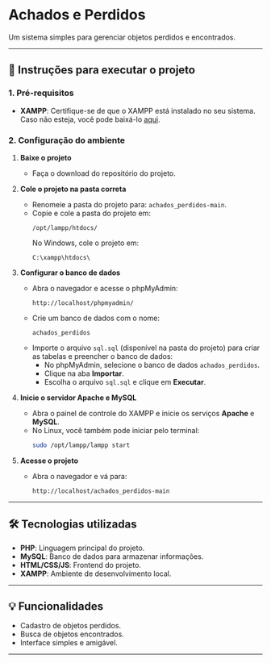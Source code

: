 # Achados e Perdidos

Um sistema simples para gerenciar objetos perdidos e encontrados.

---

## 🚀 Instruções para executar o projeto

### **1. Pré-requisitos**

- **XAMPP**: Certifique-se de que o XAMPP está instalado no seu sistema. Caso não esteja, você pode baixá-lo [aqui](https://www.apachefriends.org/index.html).

### **2. Configuração do ambiente**

1. **Baixe o projeto**
   - Faça o download do repositório do projeto.

2. **Cole o projeto na pasta correta**
   - Renomeie a pasta do projeto para: `achados_perdidos-main`.
   - Copie e cole a pasta do projeto em:
     ```
     /opt/lampp/htdocs/
     ```
     No Windows, cole o projeto em:
     ```
     C:\xampp\htdocs\
     ```

3. **Configurar o banco de dados**
   - Abra o navegador e acesse o phpMyAdmin:
     ```
     http://localhost/phpmyadmin/
     ```
   - Crie um banco de dados com o nome:
     ```
     achados_perdidos
     ```
   - Importe o arquivo `sql.sql` (disponível na pasta do projeto) para criar as tabelas e preencher o banco de dados:
     - No phpMyAdmin, selecione o banco de dados `achados_perdidos`.
     - Clique na aba **Importar**.
     - Escolha o arquivo `sql.sql` e clique em **Executar**.

4. **Inicie o servidor Apache e MySQL**
   - Abra o painel de controle do XAMPP e inicie os serviços **Apache** e **MySQL**.
   - No Linux, você também pode iniciar pelo terminal:
     ```bash
     sudo /opt/lampp/lampp start
     ```

5. **Acesse o projeto**
   - Abra o navegador e vá para:
     ```
     http://localhost/achados_perdidos-main
     ```

---

## 🛠 Tecnologias utilizadas

- **PHP**: Linguagem principal do projeto.
- **MySQL**: Banco de dados para armazenar informações.
- **HTML/CSS/JS**: Frontend do projeto.
- **XAMPP**: Ambiente de desenvolvimento local.

---

## 💡 Funcionalidades

- Cadastro de objetos perdidos.
- Busca de objetos encontrados.
- Interface simples e amigável.

---
